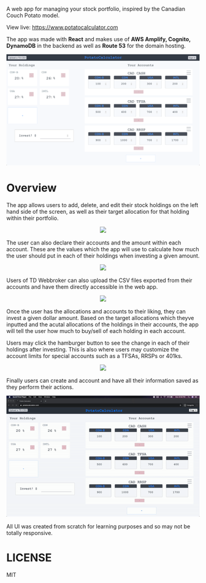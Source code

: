 A web app for managing your stock portfolio, inspired by the Canadian Couch Potato model.

View live: https://www.potatocalculator.com

The app was made with **React** and makes use of **AWS Amplify, Cognito, DynamoDB** in the backend as well as **Route 53** for the domain hosting.

![Image of Potatocalculator](https://github.com/nikolamarunic/images/blob/master/potatocalculator_splash.png)

# Overview
The app allows users to add, delete, and edit their stock holdings on the left hand side of the screen, as well as their target allocation for that holding within their portfolio.

<p align="center">
  <img src = https://media.giphy.com/media/f7Rw6JiOa0REgHAOq6/giphy.gif>
</p>

The user can also declare their accounts and the amount within each account. These are the values which the app will use to calculate how much the user should put in each of their holdings when investing a given amount.

<p align="center">
  <img src = https://media.giphy.com/media/PlUFhbOUWsfkrNNsav/giphy.gif>
</p>

Users of TD Webbroker can also upload the CSV files exported from their accounts and have them directly accessible in the web app.

<p align="center">
  <img src = https://media.giphy.com/media/JUeHEQSQBrJippvFtU/giphy.gif>
</p>

Once the user has the allocations and accounts to their liking, they can invest a given dollar amount. Based on the target allocations which theyve inputted and the acutal allocations of the holdings in their accounts, the app will tell the user how much to buy/sell of each holding in each account.

Users may click the hamburger button to see the change in each of their holdings after investing. This is also where users may customize the account limits for special accounts such as a TFSAs, RRSPs or 401ks.

<p align="center">
  <img src = https://media.giphy.com/media/MayHeCjE70ZJyhNbFF/giphy.gif>
</p>

Finally users can create and account and have all their information saved as they perform their actions.

<p align="center">
  <img src = https://github.com/nikolamarunic/images/blob/master/ezgif.com-optimize-2.gif>
</p>

All UI was created from scratch for learning purposes and so may not be totally responsive.

# LICENSE
MIT
